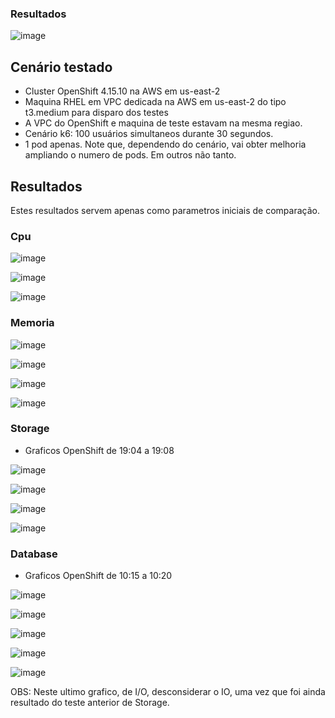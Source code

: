 ### Resultados
![image](https://github.com/user-attachments/assets/51c42d90-8fd9-4985-af77-159550dc0edb)

## Cenário testado
- Cluster OpenShift 4.15.10 na AWS em us-east-2
- Maquina RHEL em VPC dedicada na AWS em us-east-2 do tipo t3.medium para disparo dos testes
- A VPC do OpenShift e maquina de teste estavam na mesma regiao.
- Cenário k6: 100 usuários simultaneos durante 30 segundos.
- 1 pod apenas. Note que, dependendo do cenário, vai obter melhoria ampliando o numero de pods. Em outros não tanto.
  
## Resultados

Estes resultados servem apenas como parametros iniciais de comparação.

### Cpu

![image](https://github.com/user-attachments/assets/9ce8e0ce-c70a-4022-817d-1e11ce316f59)

![image](https://github.com/user-attachments/assets/0d6e19e2-8920-44e0-8c85-414836469dfe)

![image](https://github.com/user-attachments/assets/52efde88-5817-4b9e-b9da-5b00077d9ffb)

### Memoria

![image](https://github.com/user-attachments/assets/937b8a50-fa08-4628-b2ec-be1f98a20409)

![image](https://github.com/user-attachments/assets/7bc0593c-ae58-4c29-bff2-a3cc0ba2f499)

![image](https://github.com/user-attachments/assets/c8b7eee2-1939-44a2-9d14-5d20bbeb6d67)

![image](https://github.com/user-attachments/assets/023b1fc4-5514-4481-a0f6-f2c5997a80bd)


### Storage

* Graficos OpenShift de 19:04 a 19:08

![image](https://github.com/user-attachments/assets/4af12e18-f312-491b-bff1-4d914d76e169)

![image](https://github.com/user-attachments/assets/608f56d1-af36-45b8-94e2-90309edaf241)

![image](https://github.com/user-attachments/assets/2a73b83b-42e5-4874-ab3d-ce4bf90507ba)

![image](https://github.com/user-attachments/assets/88992d97-743f-4379-859a-6f41f23540e3)


### Database

* Graficos OpenShift de 10:15 a 10:20

![image](https://github.com/user-attachments/assets/bca0f22c-9a6e-44e6-b182-8f31b9ff5e98)

![image](https://github.com/user-attachments/assets/02390051-3e61-4af6-be99-41ce03de42f1)

![image](https://github.com/user-attachments/assets/392c314d-c029-4dc8-9f3f-ae55595d85ac)

![image](https://github.com/user-attachments/assets/efac79dc-6aa4-4916-ad3c-f881fc648885)

![image](https://github.com/user-attachments/assets/c2485cf4-fe83-4701-a852-272582643ff7)

OBS: Neste ultimo grafico, de I/O, desconsiderar o IO, uma vez que foi ainda resultado do teste anterior de Storage.


